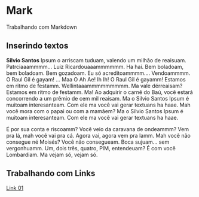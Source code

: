 # Mark
Trabalhando com Markdown

## Inserindo textos
__Silvio Santos__ Ipsum o arriscam tuduam, valendo um milhão de reaisuam. Patrciaaammmm... Luiz Ricardouaaammmmmm. Ha hai. Bem boladoam, bem boladoam. Bem gozadoam. Eu só acreditoammmm.... Vendoammmm. O Raul Gil é gayam! ... Maa O Ah Ae! Ih Ih! O Raul Gil é gayamm! Estamos em ritmo de festamm. Wellintaaammmmmmmmm. Ma vale dérreaisam? Estamos em ritmo de festamm. Ma! Ao adquirir o carnê do Baú, você estará concorrendo a um prêmio de cem mil reaisam. Ma o Silvio Santos Ipsum é muitoam interesanteam. Com ele ma você vai gerar textuans ha haae. Mah você mora com o papai ou com a mamãem? Ma o Silvio Santos Ipsum é muitoam interesanteam. Com ele ma você vai gerar textuans ha haae.

 É por sua conta e riscoamm? Você veio da caravana de ondeammm? Vem pra lá, mah você vai pra cá. Agora vai, agora vem pra lamm. Mah você não consegue né Moisés? Você não consegueam. Boca sujuam... sem vergonhuamm. Um, dois três, quatro, PIM, entendeuam? É com você Lombardiam. Ma vejam só, vejam só.

 ## Trabalhando com Links
[Link 01](http://www.google.com.br "Clique e acesse agora!")
